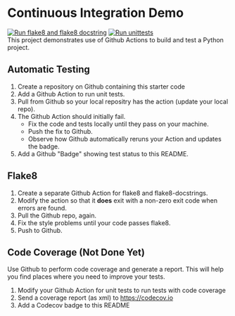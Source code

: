 Continuous Integration Demo
===========================
[![Run flake8 and flake8 docstring](https://github.com/KhunakornP/ci-demo/actions/workflows/python-flake8.yml/badge.svg)](https://github.com/KhunakornP/ci-demo/actions/workflows/python-flake8.yml)
[![Run unittests](https://github.com/KhunakornP/ci-demo/actions/workflows/python-unittest.yml/badge.svg)](https://github.com/KhunakornP/ci-demo/actions/workflows/python-unittest.yml) \
This project demonstrates use of Github Actions to build and test a Python project.  

## Automatic Testing

1. Create a repository on Github containing this starter code
2. Add a Github Action to run unit tests.
3. Pull from Github so your local repositry has the action (update your local repo).
4. The Github Action should initially fail.
   - Fix the code and tests locally until they pass on your machine.
   - Push the fix to Github.
   - Observe how Github automatically reruns your Action and updates the badge.
5. Add a Github "Badge" showing test status to this README.


## Flake8

1. Create a separate Github Action for flake8 and flake8-docstrings.
2. Modify the action so that it **does** exit with a non-zero exit code when errors are found.
3. Pull the Github repo, again.
4. Fix the style problems until your code passes flake8.
5. Push to Github.

## Code Coverage (Not Done Yet)

Use Github to perform code coverage and generate a report.
This will help you find places where you need to improve your tests.

1. Modify your Github Action for unit tests to run tests with code coverage
2. Send a coverage report (as xml) to <https://codecov.io>
3. Add a Codecov badge to this README


